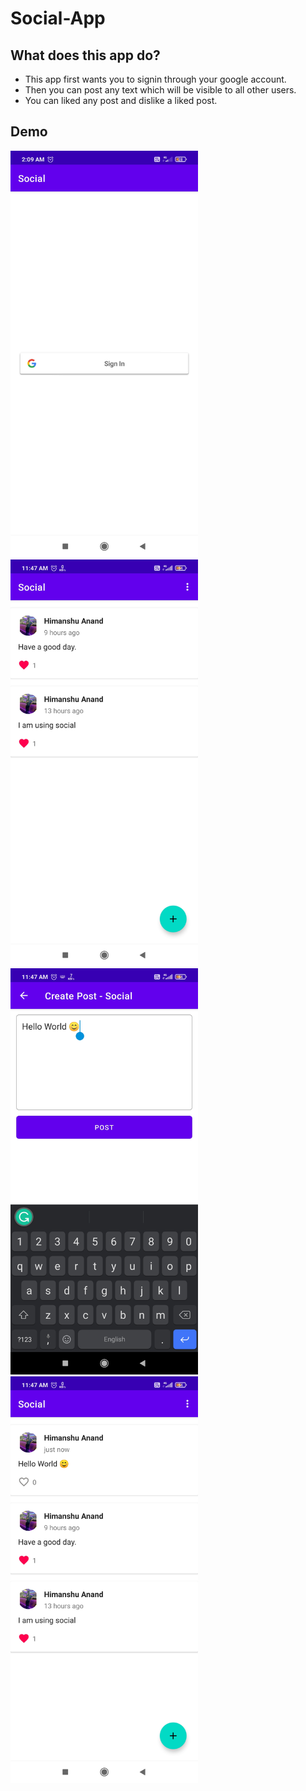 # Social-App

## What does this app do?
<ul>
  <li>This app first wants you to signin through your google account.</li>
  <li>Then you can post any text which will be visible to all other users.</li>
  <li>You can liked any post and dislike a liked post.</li>
</ul>

## Demo
<img src="media/social-1.jpg" width="300" > <img src="media/social-2.jpg" width="300" > <img src="media/social-3.jpg" width="300">  <img src="media/social-4.jpg" width="300">
